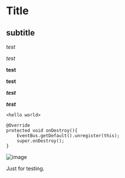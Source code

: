 # Title

## subtitle

*test*

_test_

**test**

__test__

***test***

___test___

`<hello world>`

```
@Override
protected void onDestroy(){
    EventBus.getDefault().unregister(this);
    super.onDestroy();
}
```
![image](https://github.com/shiep18/EIS2020/blob/master/markdowncheatsheet.JPG?raw=true)

Just for testing.
